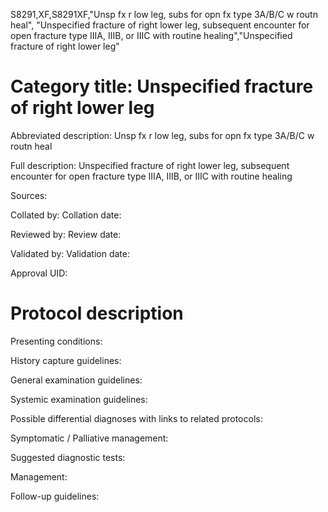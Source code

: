 S8291,XF,S8291XF,"Unsp fx r low leg, subs for opn fx type 3A/B/C w routn heal", "Unspecified fracture of right lower leg, subsequent encounter for open fracture type IIIA, IIIB, or IIIC with routine healing","Unspecified fracture of right lower leg"
# Category title: Unspecified fracture of right lower leg

Abbreviated description: Unsp fx r low leg, subs for opn fx type 3A/B/C w routn heal

Full description: Unspecified fracture of right lower leg, subsequent encounter for open fracture type IIIA, IIIB, or IIIC with routine healing

Sources:

Collated by:
Collation date:

Reviewed by:
Review date:

Validated by:
Validation date:

Approval UID:

# Protocol description

Presenting conditions:

History capture guidelines:

General examination guidelines:

Systemic examination guidelines:

Possible differential diagnoses with links to related protocols:

Symptomatic / Palliative management:

Suggested diagnostic tests:

Management:

Follow-up guidelines:
